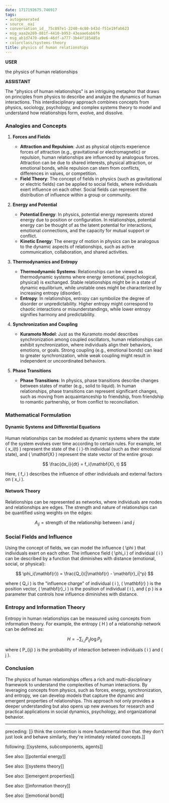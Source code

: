 ```yaml
---
date: 1717192675.746917
tags:
- autogenerated
- source__oai
- conversation_id__75c897e1-2240-4c80-b43d-f51e19fab623
- msg_aaa2e269-881f-4410-b953-43eaae6ab6f6
- msg_ab1d7470-a9e6-46df-a777-3b44f185485a
- colorclass/systems-theory
title: physics of human relationships
---
```


**USER**

the physics of human relationships


**ASSISTANT**

The "physics of human relationships" is an intriguing metaphor that draws on principles from physics to describe and analyze the dynamics of human interactions. This interdisciplinary approach combines concepts from physics, sociology, psychology, and complex systems theory to model and understand how relationships form, evolve, and dissolve.

### Analogies and Concepts

1. **Forces and Fields**
   - **Attraction and Repulsion**: Just as physical objects experience forces of attraction (e.g., gravitational or electromagnetic) or repulsion, human relationships are influenced by analogous forces. Attraction can be due to shared interests, physical attraction, or emotional bonds, while repulsion can stem from conflicts, differences in values, or competition.
   - **Field Theory**: The concept of fields in physics (such as gravitational or electric fields) can be applied to social fields, where individuals exert influence on each other. Social fields can represent the distribution of influence within a group or community.

2. **Energy and Potential**
   - **Potential Energy**: In physics, potential energy represents stored energy due to position or configuration. In relationships, potential energy can be thought of as the latent potential for interactions, emotional connections, and the capacity for mutual support or conflict.
   - **Kinetic Energy**: The energy of motion in physics can be analogous to the dynamic aspects of relationships, such as active communication, collaboration, and shared activities.

3. **Thermodynamics and Entropy**
   - **Thermodynamic Systems**: Relationships can be viewed as thermodynamic systems where energy (emotional, psychological, physical) is exchanged. Stable relationships might be in a state of dynamic equilibrium, while unstable ones might be characterized by increasing entropy (disorder).
   - **Entropy**: In relationships, entropy can symbolize the degree of disorder or unpredictability. Higher entropy might correspond to chaotic interactions or misunderstandings, while lower entropy signifies harmony and predictability.

4. **Synchronization and Coupling**
   - **Kuramoto Model**: Just as the Kuramoto model describes synchronization among coupled oscillators, human relationships can exhibit synchronization, where individuals align their behaviors, emotions, or goals. Strong coupling (e.g., emotional bonds) can lead to greater synchronization, while weak coupling might result in independent or uncoordinated behaviors.

5. **Phase Transitions**
   - **Phase Transitions**: In physics, phase transitions describe changes between states of matter (e.g., solid to liquid). In human relationships, phase transitions can represent significant changes, such as moving from acquaintanceship to friendship, from friendship to romantic partnership, or from conflict to reconciliation.

### Mathematical Formulation

#### Dynamic Systems and Differential Equations

Human relationships can be modeled as dynamic systems where the state of the system evolves over time according to certain rules. For example, let \( x_i(t) \) represent the state of the \( i \)-th individual (such as their emotional state), and \( \mathbf{X} \) represent the state vector of the entire group:

$$
\frac{dx_i}{dt} = f_i(\mathbf{X}, t)
$$

Here, \( f_i \) describes the influence of other individuals and external factors on \( x_i \).

#### Network Theory

Relationships can be represented as networks, where individuals are nodes and relationships are edges. The strength and nature of relationships can be quantified using weights on the edges:

$$
A_{ij} = \text{strength of the relationship between } i \text{ and } j
$$

### Social Fields and Influence

Using the concept of fields, we can model the influence \( \phi \) that individuals exert on each other. The influence field \( \phi_i \) of individual \( i \) can be described by a function that diminishes with distance (emotional, social, or physical):

$$
\phi_i(\mathbf{r}) = \frac{Q_i}{|\mathbf{r} - \mathbf{r}_i|^p}
$$

where \( Q_i \) is the "influence charge" of individual \( i \), \( \mathbf{r} \) is the position vector, \( \mathbf{r}_i \) is the position of individual \( i \), and \( p \) is a parameter that controls how influence diminishes with distance.

### Entropy and Information Theory

Entropy in human relationships can be measured using concepts from information theory. For example, the entropy \( H \) of a relationship network can be defined as:

$$
H = - \sum_{i,j} P_{ij} \log P_{ij}
$$

where \( P_{ij} \) is the probability of interaction between individuals \( i \) and \( j \).

### Conclusion

The physics of human relationships offers a rich and multi-disciplinary framework to understand the complexities of human interactions. By leveraging concepts from physics, such as forces, energy, synchronization, and entropy, we can develop models that capture the dynamic and emergent properties of relationships. This approach not only provides a deeper understanding but also opens up new avenues for research and practical applications in social dynamics, psychology, and organizational behavior.


---

preceding: [[i think the connection is more fundamental than that. they don't just look and behave similarly, they're intimately related concepts.]]  


following: [[systems, subcomponents, agents]]

See also: [[potential energy]]


See also: [[systems theory]]


See also: [[emergent properties]]


See also: [[information theory]]


See also: [[emotional bond]]